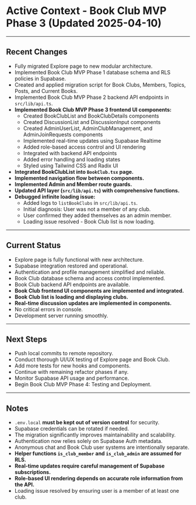 # Active Context - Book Club MVP Phase 3 (Updated 2025-04-10)

---

## Recent Changes

- Fully migrated Explore page to new modular architecture.
- Implemented Book Club MVP Phase 1 database schema and RLS policies in Supabase.
- Created and applied migration script for Book Clubs, Members, Topics, Posts, and Current Books.
- Implemented Book Club MVP Phase 2 backend API endpoints in `src/lib/api.ts`.
- **Implemented Book Club MVP Phase 3 frontend UI components:**
  - Created BookClubList and BookClubDetails components
  - Created DiscussionList and DiscussionInput components
  - Created AdminUserList, AdminClubManagement, and AdminJoinRequests components
  - Implemented real-time updates using Supabase Realtime
  - Added role-based access control and UI rendering
  - Integrated with backend API endpoints
  - Added error handling and loading states
  - Styled using Tailwind CSS and Radix UI
- **Integrated BookClubList into `BookClub.tsx` page.**
- **Implemented navigation flow between components.**
- **Implemented Admin and Member route guards.**
- **Updated API layer (`src/lib/api.ts`) with comprehensive functions.**
- **Debugged infinite loading issue:**
  - Added logs to `listBookClubs` in `src/lib/api.ts`.
  - Initial diagnosis: User was not a member of any club.
  - User confirmed they added themselves as an admin member.
  - Loading issue resolved - Book Club list is now loading.

---

## Current Status

- Explore page is fully functional with new architecture.
- Supabase integration restored and operational.
- Authentication and profile management simplified and reliable.
- Book Club database schema and access control implemented.
- Book Club backend API endpoints are available.
- **Book Club frontend UI components are implemented and integrated.**
- **Book Club list is loading and displaying clubs.**
- **Real-time discussion updates are implemented in components.**
- No critical errors in console.
- Development server running smoothly.

---

## Next Steps

- Push local commits to remote repository.
- Conduct thorough UI/UX testing of Explore page and Book Club.
- Add more tests for new hooks and components.
- Continue with remaining refactor phases if any.
- Monitor Supabase API usage and performance.
- Begin Book Club MVP Phase 4: Testing and Deployment.

---

## Notes

- `.env.local` **must be kept out of version control** for security.
- Supabase credentials can be rotated if needed.
- The migration significantly improves maintainability and scalability.
- Authentication now relies solely on Supabase Auth metadata.
- Anonymous chat and Book Club user systems are intentionally separate.
- **Helper functions `is_club_member` and `is_club_admin` are assumed for RLS.**
- **Real-time updates require careful management of Supabase subscriptions.**
- **Role-based UI rendering depends on accurate role information from the API.**
- Loading issue resolved by ensuring user is a member of at least one club.